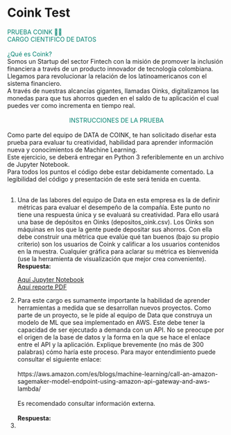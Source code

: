# Coink Test

<div style="color: #008270">
PRUEBA COINK 💚🐽 <br/>
CARGO CIENTIFICO DE DATOS
</div>
</br>
<div style="color: #008270">
¿Qué es Coink?
</div>
Somos un Startup del sector Fintech con la misión de promover la inclusión financiera a través de un producto innovador de tecnología colombiana. Llegamos para revolucionar la relación de los latinoamericanos con el sistema financiero. <br/>
A través de nuestras alcancías gigantes, llamadas Oinks, digitalizamos las monedas para que tus ahorros queden en el saldo de tu aplicación el cual puedes ver como incrementa en tiempo real.
<br/>
<br/>
<div style="color: #008270; text-align: center;">
INSTRUCCIONES DE LA PRUEBA</div>
<br/>
Como parte del equipo de DATA de COINK, te han solicitado diseñar esta prueba para evaluar tu creatividad, habilidad para aprender información nueva y conocimientos de Machine Learning.<br/>
Este ejercicio, se deberá entregar en Python 3 referiblemente en un archivo de Jupyter Notebook.<br/>
Para todos los puntos el código debe estar debidamente comentado. La legibilidad del código y presentación de este será tenida en cuenta.
<br/><br/>
<ol>
<li>
Una de las labores del equipo de Data en esta empresa es la de definir métricas para evaluar el desempeño de la compañía. Este punto no tiene una respuesta única y se evaluará su
creatividad. Para ello usará una base de depósitos en Oinks (depositos_oink.csv). Los Oinks son máquinas en los que la gente puede depositar sus ahorros. Con ella debe construir una métrica que evalúe qué tan buenos (bajo su propio criterio) son los usuarios de Coink y calificar a los usuarios contenidos en la muestra. Cualquier gráfica para aclarar su métrica es bienvenida (use la herramienta de visualización que mejor crea conveniente).<br/>
<b>Respuesta:</b>

[Aquí Jupyter Notebook](https://github.com/JohanValero/Coink_Test/blob/main/depositos_coink.ipynb)<br/>
[Aquí reporte PDF](https://github.com/JohanValero/Coink_Test/blob/main/exports/depositos_coink.pdf)<br/>

</li>
<li>
Para este cargo es sumamente importante la habilidad de aprender herramientas a medida que se desarrollan nuevos proyectos. Como parte de un proyecto, se le pide al equipo de
Data que construya un modelo de ML que sea implementado en AWS. Este debe tener la capacidad de ser ejecutado a demanda con un API. No se preocupe por el origen de la base
de datos y la forma en la que se hace el enlace entre el API y la aplicación. Explique brevemente (no más de 300 palabras) cómo haría este proceso. Para mayor entendimiento
puede consultar el siguiente enlace:
<br/><br/>
https://aws.amazon.com/es/blogs/machine-learning/call-an-amazon-sagemaker-model-endpoint-using-amazon-api-gateway-and-aws-lambda/
<br/><br/>
Es recomendado consultar información externa.
<br/><br/>
<b>Respuesta:</b> 
</li>

<li>

</li>
</ol>